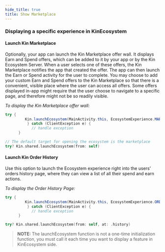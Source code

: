 ```yaml
---
hide_title: true
title: Show Marketplace
---
```


### Displaying a specific experience in KinEcosystem ###

#### Launch Kin Marketplace
Optionally, your app can launch the Kin Marketplace offer wall. It displays Earn and Spend offers, which can be added to it by your app or by the Kin Ecosystem Server. When a user selects one of these offers, the Kin Marketplace notifies the app that created the offer. The app can then launch the Earn or Spend activity for the user to complete.
You may choose to add your custom Earn and Spend offers to the Kin Marketplace so that there is a convenient, visible place where the user can access all offers. Some offers displayed in-app might require that the user choose to navigate to a specific page, and therefore might not be so readily visible.

*To display the Kin Marketplace offer wall:*

<!--DOCUSAURUS_CODE_TABS-->
<!--Android-->
```java
try {
         Kin.launchEcosystem(MainActivity.this, EcosystemExperience.MARKETPLACE);
          } catch (ClientException e) {
            // handle exception
      }
```
<!--iOS-->
```swift
// The default target for opening the ecosystem is the marketplace
try? Kin.shared.launchEcosystem(from: self)
```
<!--END_DOCUSAURUS_CODE_TABS-->

#### Launch Kin Order History
Use this option to launch the Ecosystem experience right into the users’ orders history page, where they can view a list of all their spend and earn actions.

*To display the Order History Page:*

<!--DOCUSAURUS_CODE_TABS-->
<!--Android-->
```java
try {
         Kin.launchEcosystem(MainActivity.this, EcosystemExperience.ORDER_HISTORY);
          } catch (ClientException e) {
            // handle exception
      }
```

<!--iOS-->
```swift
try? Kin.shared.launchEcosystem(from: self, at: .history)
```
<!--END_DOCUSAURUS_CODE_TABS-->

>**NOTE:** The launchEcosystem function is not a one-time initialization function, you must call it each time you want to display a feature in KinEcosystem side.

